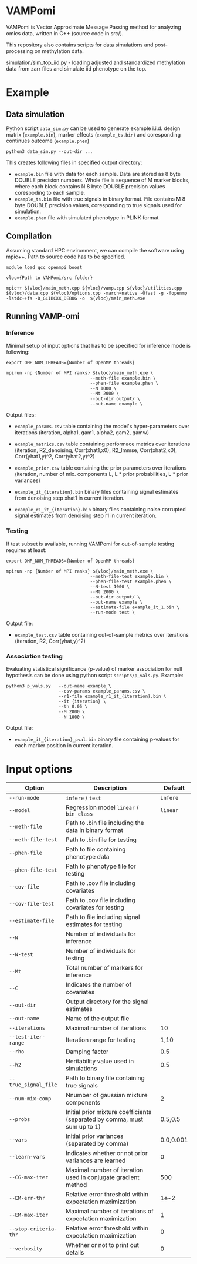 # VAMPomi
VAMPomi is Vector Approximate Message Passing method for analyzing omics data, written in C++ (source code in src/).

This repository also contains scripts for data simulations and post-processing on methylation data.

simulation/sim_top_iid.py - loading adjusted and standardized methylation data from zarr files and simulate iid phenotype on the top.

# Example
## Data simulation
Python script ``data_sim.py`` can be used to generate example i.i.d. design matrix (``example.bin``), marker effects (``example_ts.bin``) and coresponding continues outcome (``example.phen``)
```
python3 data_sim.py --out-dir ...
```

This creates following files in specified output directory:
 - ``example.bin`` file with data for each sample. Data are stored as 8 byte DOUBLE precision numbers. Whole file is sequence of M marker blocks, where each block contains N 8 byte DOUBLE precision values corespoding to each sample.
 - ``example_ts.bin`` file with true signals in binary format. File contains M 8 byte DOUBLE precision values, coresponding to true signals used for simulation.
 - ``example.phen`` file with simulated phenotype in PLINK format.

## Compilation
Assuming standard HPC environment, we can compile the software using mpic++. Path to source code has to be specified.

```
module load gcc openmpi boost

vloc={Path to VAMPomi/src folder}

mpic++ ${vloc}/main_meth.cpp ${vloc}/vamp.cpp ${vloc}/utilities.cpp ${vloc}/data.cpp ${vloc}/options.cpp -march=native -Ofast -g -fopenmp -lstdc++fs -D_GLIBCXX_DEBUG -o  ${vloc}/main_meth.exe
```

## Running VAMP-omi
### Inference
Minimal setup of input options that has to be specified for inference mode is following:

```
export OMP_NUM_THREADS={Number of OpenMP threads}

mpirun -np {Number of MPI ranks} ${vloc}/main_meth.exe \                      
                                --meth-file example.bin \
                                --phen-file example.phen \
                                --N 1000 \
                                --Mt 2000 \
                                --out-dir output/ \
                                --out-name example \
```

Output files:

- ``example_params.csv`` table containing the model's hyper-parameters over iterations (iteration, alpha1, gam1, alpha2, gam2, gamw)

- ``example_metrics.csv`` table containing performace metrics over iterations (iteration, R2_denoising, Corr(xhat1,x0), R2_lmmse, Corr(xhat2,x0), Corr(yhat1,y)^2, Corr(yhat2,y)^2)

- ``example_prior.csv`` table containing the prior parameters over iterations (iteration, number of mix. components L, L * prior probabilities, L * prior variances)

- ``example_it_{iteration}.bin`` binary files containing signal estimates from denoising step xhat1 in current iteration.

- ``example_r1_it_{iteration}.bin`` binary files containing noise corrupted signal estimates from denoising step r1 in current iteration.

### Testing
If test subset is available, running VAMPomi for out-of-sample testing requires at least:

```
export OMP_NUM_THREADS={Number of OpenMP threads}

mpirun -np {Number of MPI ranks} ${vloc}/main_meth.exe \                      
                                --meth-file-test example.bin \
                                --phen-file-test example.phen \
                                --N-test 1000 \
                                --Mt 2000 \
                                --out-dir output/ \
                                --out-name example \
                                --estimate-file example_it_1.bin \
                                --run-mode test \
```
Output file:

- ``example_test.csv`` table containing out-of-sample metrics over iterations (iteration, R2, Corr(yhat,y)^2)

### Association testing
Evaluating statistical significance (p-value) of marker association for null hypothesis can be done using python script ``scripts/p_vals.py``. Example:
```
python3 p_vals.py   --out-name example \
                    --csv-params example_params.csv \
                    --r1-file example_r1_it_{iteration}.bin \
                    --it {iteration} \
                    --th 0.05 \
                    --M 2000 \
                    --N 1000 \
```
Output file:
- ``example_it_{iteration}_pval.bin`` binary file containing p-values for each marker position in current iteration.

# Input options

| Option | Description | Default |
| --- | --- | --- |
| `--run-mode` | `infere` / `test` | `infere` |
| `--model` | Regression model `linear` / `bin_class` | `linear` |
| `--meth-file` | Path to .bin file including the data in binary format | |
| `--meth-file-test` | Path to .bin file for testing | |
| `--phen-file` | Path to file containing phenotype data | |
| `--phen-file-test` | Path to phenotype file for testing | |
| `--cov-file` | Path to .cov file including covariates | |
| `--cov-file-test` | Path to .cov file including covariates for testing | |
| `--estimate-file` | Path to file including signal estimates for testing | |
| `--N` | Number of individuals for inference | |
| `--N-test` | Number of individuals for testing | |
| `--Mt` | Total number of markers for inference | |
| `--C` | Indicates the number of covariates | |
| `--out-dir` | Output directory for the signal estimates | |
| `--out-name` | Name of the output file | |
| `--iterations` | Maximal number of iterations | 10 |
| `--test-iter-range` | Iteration range for testing | 1,10 |
| `--rho` | Damping factor | 0.5 |
| `--h2` | Heritability value used in simulations | 0.5 |
| `--true_signal_file` | Path to binary file containing true signals | |
| `--num-mix-comp` | Nnumber of gaussian mixture components | 2 |
| `--probs` | Initial prior mixture coefficients (separated by comma, must sum up to 1) | 0.5,0.5 |
| `--vars` | Initial prior variances (separated by comma) | 0.0,0.001|
| `--learn-vars` | Indicates whether or not prior variances are learned | 0 |
| `--CG-max-iter` | Maximal number of iteration used in conjugate gradient method | 500 |
| `--EM-err-thr` | Relative error threshold within expectation maximization | 1e-2 |
| `--EM-max-iter` | Maximal number of iterations of expectation maximization | 1 |
| `--stop-criteria-thr` | Relative error threshold within expectation maximization | 0 |
| `--verbosity` | Whether or not to print out details | 0 |